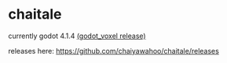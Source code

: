 # chaitale
currently godot 4.1.4 [(godot_voxel release)](https://github.com/Zylann/godot_voxel/releases/tag/v1.1.0)

releases here: https://github.com/chaiyawahoo/chaitale/releases
